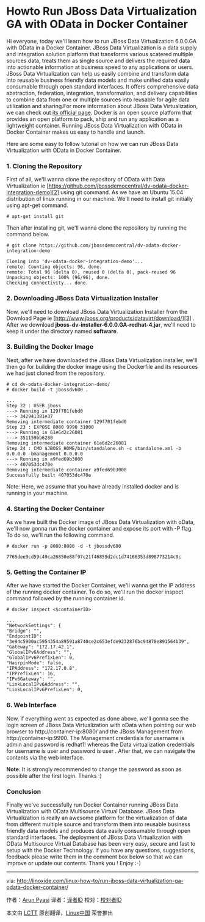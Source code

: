 Howto Run JBoss Data Virtualization GA with OData in Docker Container
================================================================================
Hi everyone, today we'll learn how to run JBoss Data Virtualization 6.0.0.GA with OData in a Docker Container. JBoss Data Virtualization is a data supply and integration solution platform that transforms various scatered multiple sources data, treats them as single source and delivers the required data into actionable information at business speed to any applications or users. JBoss Data Virtualization can help us easily combine and transform data into reusable business friendly data models and make unified data easily consumable through open standard interfaces. It offers comprehensive data abstraction, federation, integration, transformation, and delivery capabilities to combine data from one or multiple sources into reusable for agile data utilization and sharing.For more information about JBoss Data Virtualization, we can check out [its official page][1]. Docker is an open source platform that provides an open platform to pack, ship and run any application as a lightweight container. Running JBoss Data Virtualization with OData in Docker Container makes us easy to handle and launch.

Here are some easy to follow tutorial on how we can run JBoss Data Virtualization  with OData in Docker Container.

### 1. Cloning the Repository ###

First of all, we'll wanna clone the repository of OData with Data Virtualization ie [https://github.com/jbossdemocentral/dv-odata-docker-integration-demo][2] using git command. As we have an Ubuntu 15.04 distribution of linux running in our machine. We'll need to install git initially using apt-get command.

    # apt-get install git

Then after installing git, we'll wanna clone the repository by running the command below.

    # git clone https://github.com/jbossdemocentral/dv-odata-docker-integration-demo

    Cloning into 'dv-odata-docker-integration-demo'...
    remote: Counting objects: 96, done.
    remote: Total 96 (delta 0), reused 0 (delta 0), pack-reused 96
    Unpacking objects: 100% (96/96), done.
    Checking connectivity... done.

### 2. Downloading JBoss Data Virtualization Installer ###

Now, we'll need to download JBoss Data Virtualization Installer from the Download Page ie [http://www.jboss.org/products/datavirt/download/][3] . After we download **jboss-dv-installer-6.0.0.GA-redhat-4.jar**, we'll need to keep it under the directory named **software**.

### 3. Building the Docker Image ###

Next, after we have downloaded the JBoss Data Virtualization installer, we'll then go for building the docker image using the Dockerfile and its resources we had just cloned from the repository.

    # cd dv-odata-docker-integration-demo/
    # docker build -t jbossdv600 .

    ...
    Step 22 : USER jboss
    ---> Running in 129f701febd0
    ---> 342941381e37
    Removing intermediate container 129f701febd0
    Step 23 : EXPOSE 8080 9990 31000
    ---> Running in 61e6d2c26081
    ---> 351159bb6280
    Removing intermediate container 61e6d2c26081
    Step 24 : CMD $JBOSS_HOME/bin/standalone.sh -c standalone.xml -b 0.0.0.0 -bmanagement 0.0.0.0
    ---> Running in a9fed69b3000
    ---> 407053dc470e
    Removing intermediate container a9fed69b3000
    Successfully built 407053dc470e

Note: Here, we assume that you have already installed docker and is running in your machine.

### 4. Starting the Docker Container ###

As we have built the Docker Image of JBoss Data Virtualization with oData, we'll now gonna run the docker container and expose its port with -P flag. To do so, we'll run the following command.

    # docker run -p 8080:8080 -d -t jbossdv600

    7765dee9cd59c49ca26850e88f97c21f46859d2dc1d74166353d898773214c9c

### 5. Getting the Container IP ###

After we have started the Docker Container, we'll wanna get the IP address of the running docker container. To do so, we'll run the docker inspect command followed by the running container id.

    # docker inspect <$containerID>

    ...
    "NetworkSettings": {
    "Bridge": "",
    "EndpointID": "3e94c5900ac5954354a89591a8740ce2c653efde9232876bc94878e891564b39",
    "Gateway": "172.17.42.1",
    "GlobalIPv6Address": "",
    "GlobalIPv6PrefixLen": 0,
    "HairpinMode": false,
    "IPAddress": "172.17.0.8",
    "IPPrefixLen": 16,
    "IPv6Gateway": "",
    "LinkLocalIPv6Address": "",
    "LinkLocalIPv6PrefixLen": 0,

### 6. Web Interface ###

Now, if everything went as expected as done above, we'll gonna see the login screen of JBoss Data Virtualization with oData when pointing our web browser to http://container-ip:8080/ and the JBoss Management from http://container-ip:9990. The Management credentials for username is admin and password is redhat1! whereas the Data virtualization credentials for username is user and password is user . After that, we can navigate the contents via the web interface.

**Note**: It is strongly recommended to change the password as soon as possible after the first login. Thanks :)

### Conclusion ###

Finally we've successfully run Docker Container running JBoss Data Virtualization with OData Multisource Virtual Database. JBoss Data Virtualization is really an awesome platform for the virtualization of data from different multiple source and transform them into reusable business friendly data models and produces data easily consumable through open standard interfaces. The deployment of JBoss Data Virtualization with OData Multisource Virtual Database has been very easy, secure and fast to setup with the Docker Technology. If you have any questions, suggestions, feedback please write them in the comment box below so that we can improve or update our contents. Thank you ! Enjoy :-)

--------------------------------------------------------------------------------

via: http://linoxide.com/linux-how-to/run-jboss-data-virtualization-ga-odata-docker-container/

作者：[Arun Pyasi][a]
译者：[译者ID](https://github.com/译者ID)
校对：[校对者ID](https://github.com/校对者ID)

本文由 [LCTT](https://github.com/LCTT/TranslateProject) 原创翻译，[Linux中国](https://linux.cn/) 荣誉推出

[a]:http://linoxide.com/author/arunp/
[1]:http://www.redhat.com/en/technologies/jboss-middleware/data-virtualization
[2]:https://github.com/jbossdemocentral/dv-odata-docker-integration-demo
[3]:http://www.jboss.org/products/datavirt/download/